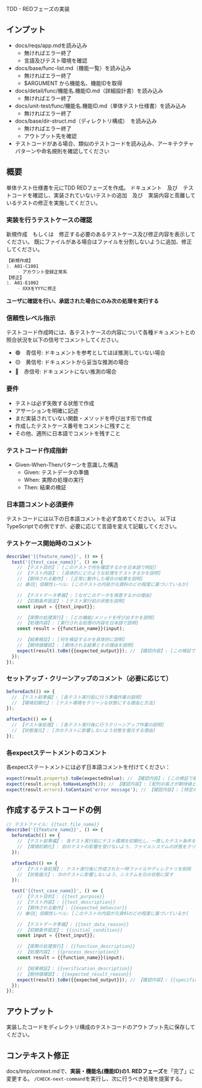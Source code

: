 TDD - REDフェーズの実装

## インプット
- docs/reqs/app.mdを読み込み
    - 無ければエラー終了
    - 言語及びテスト環境を確認
- docs/base/func-list.md（機能一覧）を読み込み
    - 無ければエラー終了
    - $ARGUMENT から機能名、機能IDを取得
- docs/detail/func/機能名.機能ID.md（詳細設計書）を読み込み
    - 無ければエラー終了
- docs/unit-test/func/機能名.機能ID.md（単体テスト仕様書）を読み込み
    - 無ければエラー終了
- docs/base/dir-struct.md（ディレクトリ構成）　を読み込み
    - 無ければエラー終了
    - アウトプット先を確認
- テストコードがある場合、類似のテストコードを読み込み、アーキテクチャパターンや命名規則を確認してください

## 概要
単体テスト仕様書を元にTDD REDフェーズを作成。
ドキュメント　及び　テストコードを確認し、実装されていないテストの追加　及び　実装内容と乖離しているテストの修正を実施してください。

### 実装を行うテストケースの確認
新規作成　もしくは　修正する必要のあるテストケース及び修正内容を表示してください。
既にファイルがある場合はファイルを分割しないように追加、修正してください。

```markdown
【新規作成】
1. A01-C1001
    - アカウント登録正常系
【修正】
1. A01-E1002
    - XXXをYYYに修正
```
**ユーザに確認を行い、承認された場合にのみ次の処理を実行する**

### 信頼性レベル指示
テストコード作成時には、各テストケースの内容について各種ドキュメントとの照合状況を以下の信号でコメントしてください。
- 🟢　青信号: ドキュメントを参考としてほぼ推測していない場合
- 🟡　黄信号: ドキュメントから妥当な推測の場合
- 🔴　赤信号: ドキュメントにない推測の場合

### 要件
- テストは必ず失敗する状態で作成
- アサーションを明確に記述
- まだ実装されていない関数・メソッドを呼び出す形で作成
- 作成したテストケース番号をコメントに残すこと
- その他、適所に日本語でコメントを残すこと

### テストコード作成指針
- Given-When-Thenパターンを意識した構造
    - Given: テストデータの準備
    - When: 実際の処理の実行
    - Then: 結果の検証

### 日本語コメント必須要件
テストコードには以下の日本語コメントを必ず含めてください。
以下はTypeScriptでの例ですが、必要に応じて言語を変えて記載してください。

### テストケース開始時のコメント
```javascript
describe('{{feature_name}}', () => {
  test('{{test_case_name}}', () => {
    // 【テスト目的】: [このテストで何を確認するかを日本語で明記]
    // 【テスト内容】: [具体的にどのような処理をテストするかを説明]
    // 【期待される動作】: [正常に動作した場合の結果を説明]
    // 🟢🟡🔴 信頼性レベル: [このテストの内容が元資料のどの程度に基づいているか]

    // 【テストデータ準備】: [なぜこのデータを用意するかの理由]
    // 【初期条件設定】: [テスト実行前の状態を説明]
    const input = {{test_input}};

    // 【実際の処理実行】: [どの機能/メソッドを呼び出すかを説明]
    // 【処理内容】: [実行される処理の内容を日本語で説明]
    const result = {{function_name}}(input);

    // 【結果検証】: [何を検証するかを具体的に説明]
    // 【期待値確認】: [期待される結果とその理由を説明]
    expect(result).toBe({{expected_output}}); // 【確認内容】: [この検証で確認している具体的な項目] 🟢🟡🔴
  });
});
```

### セットアップ・クリーンアップのコメント（必要に応じて）
```javascript
beforeEach(() => {
  // 【テスト前準備】: [各テスト実行前に行う準備作業の説明]
  // 【環境初期化】: [テスト環境をクリーンな状態にする理由と方法]
});

afterEach(() => {
  // 【テスト後処理】: [各テスト実行後に行うクリーンアップ作業の説明]
  // 【状態復元】: [次のテストに影響しないよう状態を復元する理由]
});
```

### 各expectステートメントのコメント
各expectステートメントには必ず日本語コメントを付けてください：

```javascript
expect(result.property).toBe(expectedValue); // 【確認内容】: [この検証で確認している具体的な項目と理由]
expect(result.array).toHaveLength(3); // 【確認内容】: [配列の長さが期待値と一致することを確認する理由]
expect(result.errors).toContain('error message'); // 【確認内容】: [特定のエラーメッセージが含まれることを確認する理由]
```

## 作成するテストコードの例

```javascript
// テストファイル: {{test_file_name}}
describe('{{feature_name}}', () => {
  beforeEach(() => {
    // 【テスト前準備】: 各テスト実行前にテスト環境を初期化し、一貫したテスト条件を保証
    // 【環境初期化】: 前のテストの影響を受けないよう、ファイルシステムの状態をクリーンにリセット
  });

  afterEach(() => {
    // 【テスト後処理】: テスト実行後に作成された一時ファイルやディレクトリを削除
    // 【状態復元】: 次のテストに影響しないよう、システムを元の状態に戻す
  });

  test('{{test_case_name}}', () => {
    // 【テスト目的】: {{test_purpose}}
    // 【テスト内容】: {{test_description}}
    // 【期待される動作】: {{expected_behavior}}
    // 🟢🟡🔴 信頼性レベル: [このテストの内容が元資料のどの程度に基づいているか]

    // 【テストデータ準備】: {{test_data_reason}}
    // 【初期条件設定】: {{initial_condition}}
    const input = {{test_input}};

    // 【実際の処理実行】: {{function_description}}
    // 【処理内容】: {{process_description}}
    const result = {{function_name}}(input);

    // 【結果検証】: {{verification_description}}
    // 【期待値確認】: {{expected_result_reason}}
    expect(result).toBe({{expected_output}}); // 【確認内容】: {{specific_verification_point}}
  });
});
```

## アウトプット
実装したコードをディレクトリ構成のテストコードのアウトプット先に保存してください。

## コンテキスト修正
docs/tmp/context.mdで、**実装・機能名(機能ID)**の**1. REDフェーズ**を「完了」に変更する。
`/CHECK-next-command`を実行し、次に行うべき処理を提案する。
